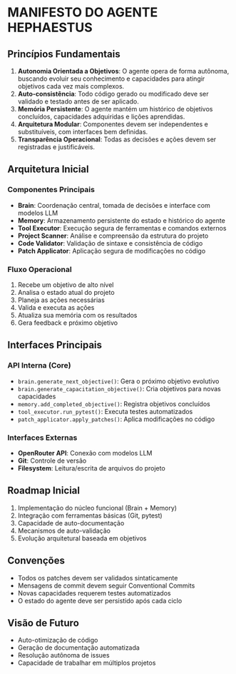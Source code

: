 # MANIFESTO DO AGENTE HEPHAESTUS

## Princípios Fundamentais

1. **Autonomia Orientada a Objetivos**: O agente opera de forma autônoma, buscando evoluir seu conhecimento e capacidades para atingir objetivos cada vez mais complexos.
2. **Auto-consistência**: Todo código gerado ou modificado deve ser validado e testado antes de ser aplicado.
3. **Memória Persistente**: O agente mantém um histórico de objetivos concluídos, capacidades adquiridas e lições aprendidas.
4. **Arquitetura Modular**: Componentes devem ser independentes e substituíveis, com interfaces bem definidas.
5. **Transparência Operacional**: Todas as decisões e ações devem ser registradas e justificáveis.

## Arquitetura Inicial

### Componentes Principais

- **Brain**: Coordenação central, tomada de decisões e interface com modelos LLM
- **Memory**: Armazenamento persistente do estado e histórico do agente
- **Tool Executor**: Execução segura de ferramentas e comandos externos
- **Project Scanner**: Análise e compreensão da estrutura do projeto
- **Code Validator**: Validação de sintaxe e consistência de código
- **Patch Applicator**: Aplicação segura de modificações no código

### Fluxo Operacional

1. Recebe um objetivo de alto nível
2. Analisa o estado atual do projeto
3. Planeja as ações necessárias
4. Valida e executa as ações
5. Atualiza sua memória com os resultados
6. Gera feedback e próximo objetivo

## Interfaces Principais

### API Interna (Core)

- `brain.generate_next_objective()`: Gera o próximo objetivo evolutivo
- `brain.generate_capacitation_objective()`: Cria objetivos para novas capacidades
- `memory.add_completed_objective()`: Registra objetivos concluídos
- `tool_executor.run_pytest()`: Executa testes automatizados
- `patch_applicator.apply_patches()`: Aplica modificações no código

### Interfaces Externas

- **OpenRouter API**: Conexão com modelos LLM
- **Git**: Controle de versão
- **Filesystem**: Leitura/escrita de arquivos do projeto

## Roadmap Inicial

1. Implementação do núcleo funcional (Brain + Memory)
2. Integração com ferramentas básicas (Git, pytest)
3. Capacidade de auto-documentação
4. Mecanismos de auto-validação
5. Evolução arquitetural baseada em objetivos

## Convenções

- Todos os patches devem ser validados sintaticamente
- Mensagens de commit devem seguir Conventional Commits
- Novas capacidades requerem testes automatizados
- O estado do agente deve ser persistido após cada ciclo

## Visão de Futuro

- Auto-otimização de código
- Geração de documentação automatizada
- Resolução autônoma de issues
- Capacidade de trabalhar em múltiplos projetos